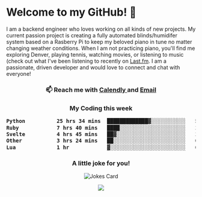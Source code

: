<h1> Welcome to my GitHub! 👋 </h1>


  I am a backend engineer who loves working on all kinds of new projects. My current passion project is creating a fully automated blinds/humidifer system based on a Rasberry Pi to keep my beloved piano in tune no matter changing weather conditions. When I am not practicing piano, you'll find me exploring Denver, playing tennis, watching movies, or listening to music (check out what I've been listening to recently on [Last.fm](https://www.last.fm/user/mballa000). I am a passionate, driven developer and would love to connect and chat with everyone!

<h3 align = "center"> 📫 Reach me with <a href = "https://calendly.com/msbrandt00/30min"> Calendly </a> and <a href="mailto:msbrandt00@gmail.com">Email</a> 
 </h3>


 
<div align = "center"
[![Anurag's GitHub stats](https://github-readme-stats.vercel.app/api?username=mbrandt00)](https://github.com/anuraghazra/github-readme-stats)
          </div>
<h3 align="center">
  My Coding this week
<!--START_SECTION:waka-->

```txt
Python          25 hrs 34 mins  █████████████▓░░░░░░░░░░░   55.17 %
Ruby            7 hrs 40 mins   ████░░░░░░░░░░░░░░░░░░░░░   16.57 %
Svelte          4 hrs 45 mins   ██▓░░░░░░░░░░░░░░░░░░░░░░   10.25 %
Other           3 hrs 24 mins   ██░░░░░░░░░░░░░░░░░░░░░░░   07.35 %
Lua             1 hr            ▓░░░░░░░░░░░░░░░░░░░░░░░░   02.19 %
```

<!--END_SECTION:waka-->

### A little joke for you!

![Jokes Card](https://readme-jokes.vercel.app/api?hideBorder)

<a href="https://www.linkedin.com/in/mbrandt00/"><img src="https://img.shields.io/badge/linkedin-%230077B5.svg?&style=for-the-badge&logo=linkedin&logoColor=white" /></a>
